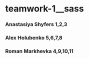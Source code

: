 # teamwork-1__sass
### Anastasiya Shyfers 1,2,3
### Alex Holubenko 5,6,7,8
### Roman Markhevka 4,9,10,11
